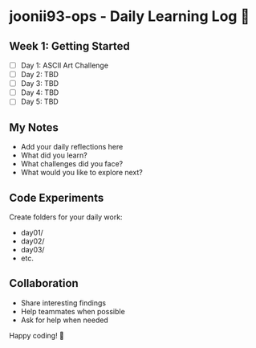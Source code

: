 # joonii93-ops - Daily Learning Log 📝

## Week 1: Getting Started
- [ ] Day 1: ASCII Art Challenge
- [ ] Day 2: TBD
- [ ] Day 3: TBD
- [ ] Day 4: TBD
- [ ] Day 5: TBD

## My Notes
- Add your daily reflections here
- What did you learn?
- What challenges did you face?
- What would you like to explore next?

## Code Experiments
Create folders for your daily work:
- day01/
- day02/
- day03/
- etc.

## Collaboration
- Share interesting findings
- Help teammates when possible
- Ask for help when needed

Happy coding! 🚀

